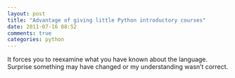 ```yaml
---
layout: post
title: "Advantage of giving little Python introductory courses"
date: 2011-07-16 08:52
comments: true
categories: python
---
```


It forces you to reexamine what you have known about the language. Surprise something may have changed or my understanding wasn’t correct.

